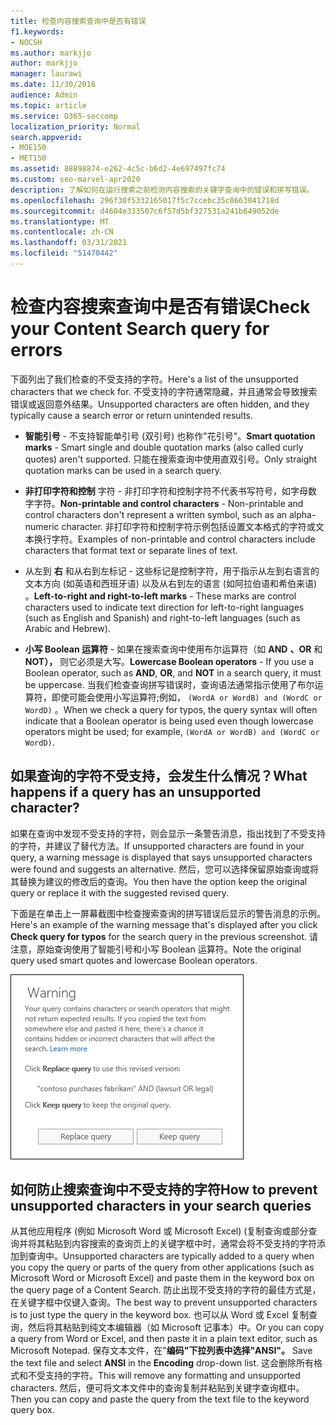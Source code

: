 ```yaml
---
title: 检查内容搜索查询中是否有错误
f1.keywords:
- NOCSH
ms.author: markjjo
author: markjjo
manager: laurawi
ms.date: 11/30/2016
audience: Admin
ms.topic: article
ms.service: O365-seccomp
localization_priority: Normal
search.appverid:
- MOE150
- MET150
ms.assetid: 88898874-e262-4c5c-b6d2-4e697497fc74
ms.custom: seo-marvel-apr2020
description: 了解如何在运行搜索之前检测内容搜索的关键字查询中的错误和拼写错误。
ms.openlocfilehash: 296f30f5332165017f5c7ccebc35c0663041718d
ms.sourcegitcommit: d4604e333507c6f57d5bf327531a241b649052de
ms.translationtype: MT
ms.contentlocale: zh-CN
ms.lasthandoff: 03/31/2021
ms.locfileid: "51470442"
---
```

# <a name="check-your-content-search-query-for-errors"></a><span data-ttu-id="dbd8d-103">检查内容搜索查询中是否有错误</span><span class="sxs-lookup"><span data-stu-id="dbd8d-103">Check your Content Search query for errors</span></span>
  
<span data-ttu-id="dbd8d-104">下面列出了我们检查的不受支持的字符。</span><span class="sxs-lookup"><span data-stu-id="dbd8d-104">Here's a list of the unsupported characters that we check for.</span></span> <span data-ttu-id="dbd8d-105">不受支持的字符通常隐藏，并且通常会导致搜索错误或返回意外结果。</span><span class="sxs-lookup"><span data-stu-id="dbd8d-105">Unsupported characters are often hidden, and they typically cause a search error or return unintended results.</span></span>
  
- <span data-ttu-id="dbd8d-106">**智能引号** - 不支持智能单引号 (双引号) 也称作"花引号"。</span><span class="sxs-lookup"><span data-stu-id="dbd8d-106">**Smart quotation marks** - Smart single and double quotation marks (also called curly quotes) aren't supported.</span></span> <span data-ttu-id="dbd8d-107">只能在搜索查询中使用直双引号。</span><span class="sxs-lookup"><span data-stu-id="dbd8d-107">Only straight quotation marks can be used in a search query.</span></span> 

- <span data-ttu-id="dbd8d-108">**非打印字符和控制** 字符 - 非打印字符和控制字符不代表书写符号，如字母数字字符。</span><span class="sxs-lookup"><span data-stu-id="dbd8d-108">**Non-printable and control characters** - Non-printable and control characters don't represent a written symbol, such as an alpha-numeric character.</span></span> <span data-ttu-id="dbd8d-109">非打印字符和控制字符示例包括设置文本格式的字符或文本换行字符。</span><span class="sxs-lookup"><span data-stu-id="dbd8d-109">Examples of non-printable and control characters include characters that format text or separate lines of text.</span></span> 

- <span data-ttu-id="dbd8d-110">从左到 **右** 和从右到左标记 - 这些标记是控制字符，用于指示从左到右语言的文本方向 (如英语和西班牙语) 以及从右到左的语言 (如阿拉伯语和希伯来语) 。</span><span class="sxs-lookup"><span data-stu-id="dbd8d-110">**Left-to-right and right-to-left marks** - These marks are control characters used to indicate text direction for left-to-right languages (such as English and Spanish) and right-to-left languages (such as Arabic and Hebrew).</span></span>

- <span data-ttu-id="dbd8d-111">**小写 Boolean 运算符** - 如果在搜索查询中使用布尔运算符（如 **AND** **、OR** 和 **NOT），** 则它必须是大写。</span><span class="sxs-lookup"><span data-stu-id="dbd8d-111">**Lowercase Boolean operators** - If you use a Boolean operator, such as **AND**, **OR**, and **NOT** in a search query, it must be uppercase.</span></span> <span data-ttu-id="dbd8d-112">当我们检查查询拼写错误时，查询语法通常指示使用了布尔运算符，即使可能会使用小写运算符;例如，  `(WordA or WordB) and (WordC or WordD)` 。</span><span class="sxs-lookup"><span data-stu-id="dbd8d-112">When we check a query for typos, the query syntax will often indicate that a Boolean operator is being used even though lowercase operators might be used; for example,  `(WordA or WordB) and (WordC or WordD)`.</span></span>

## <a name="what-happens-if-a-query-has-an-unsupported-character"></a><span data-ttu-id="dbd8d-113">如果查询的字符不受支持，会发生什么情况？</span><span class="sxs-lookup"><span data-stu-id="dbd8d-113">What happens if a query has an unsupported character?</span></span>

<span data-ttu-id="dbd8d-114">如果在查询中发现不受支持的字符，则会显示一条警告消息，指出找到了不受支持的字符，并建议了替代方法。</span><span class="sxs-lookup"><span data-stu-id="dbd8d-114">If unsupported characters are found in your query, a warning message is displayed that says unsupported characters were found and suggests an alternative.</span></span> <span data-ttu-id="dbd8d-115">然后，您可以选择保留原始查询或将其替换为建议的修改后的查询。</span><span class="sxs-lookup"><span data-stu-id="dbd8d-115">You then have the option keep the original query or replace it with the suggested revised query.</span></span>

<span data-ttu-id="dbd8d-116">下面是在单击上一屏幕截图中检查搜索查询的拼写错误后显示的警告消息的示例。</span><span class="sxs-lookup"><span data-stu-id="dbd8d-116">Here's an example of the warning message that's displayed after you click **Check query for typos** for the search query in the previous screenshot.</span></span> <span data-ttu-id="dbd8d-117">请注意，原始查询使用了智能引号和小写 Boolean 运算符。</span><span class="sxs-lookup"><span data-stu-id="dbd8d-117">Note the original query used smart quotes and lowercase Boolean operators.</span></span>
  
![将显示一条警告消息，并显示查询的建议修订](../media/23214b30-8e52-412c-bd80-63fb1b3ed52d.png)
  
## <a name="how-to-prevent-unsupported-characters-in-your-search-queries"></a><span data-ttu-id="dbd8d-119">如何防止搜索查询中不受支持的字符</span><span class="sxs-lookup"><span data-stu-id="dbd8d-119">How to prevent unsupported characters in your search queries</span></span>

<span data-ttu-id="dbd8d-120">从其他应用程序 (例如 Microsoft Word 或 Microsoft Excel)  (复制查询或部分查询并将其粘贴到内容搜索的查询页上的关键字框中时，通常会将不受支持的字符添加到查询中。</span><span class="sxs-lookup"><span data-stu-id="dbd8d-120">Unsupported characters are typically added to a query when you copy the query or parts of the query from other applications (such as Microsoft Word or Microsoft Excel) and paste them in the keyword box on the query page of a Content Search.</span></span> <span data-ttu-id="dbd8d-121">防止出现不受支持的字符的最佳方式是，在关键字框中仅键入查询。</span><span class="sxs-lookup"><span data-stu-id="dbd8d-121">The best way to prevent unsupported characters is to just type the query in the keyword box.</span></span> <span data-ttu-id="dbd8d-122">也可以从 Word 或 Excel 复制查询，然后将其粘贴到纯文本编辑器（如 Microsoft 记事本）中。</span><span class="sxs-lookup"><span data-stu-id="dbd8d-122">Or you can copy a query from Word or Excel, and then paste it in a plain text editor, such as Microsoft Notepad.</span></span> <span data-ttu-id="dbd8d-123">保存文本文件，在"**编码"下拉列表中选择"ANSI"。** </span><span class="sxs-lookup"><span data-stu-id="dbd8d-123">Save the text file and select **ANSI** in the **Encoding** drop-down list.</span></span> <span data-ttu-id="dbd8d-124">这会删除所有格式和不受支持的字符。</span><span class="sxs-lookup"><span data-stu-id="dbd8d-124">This will remove any formatting and unsupported characters.</span></span> <span data-ttu-id="dbd8d-125">然后，便可将文本文件中的查询复制并粘贴到关键字查询框中。</span><span class="sxs-lookup"><span data-stu-id="dbd8d-125">Then you can copy and paste the query from the text file to the keyword query box.</span></span> 
